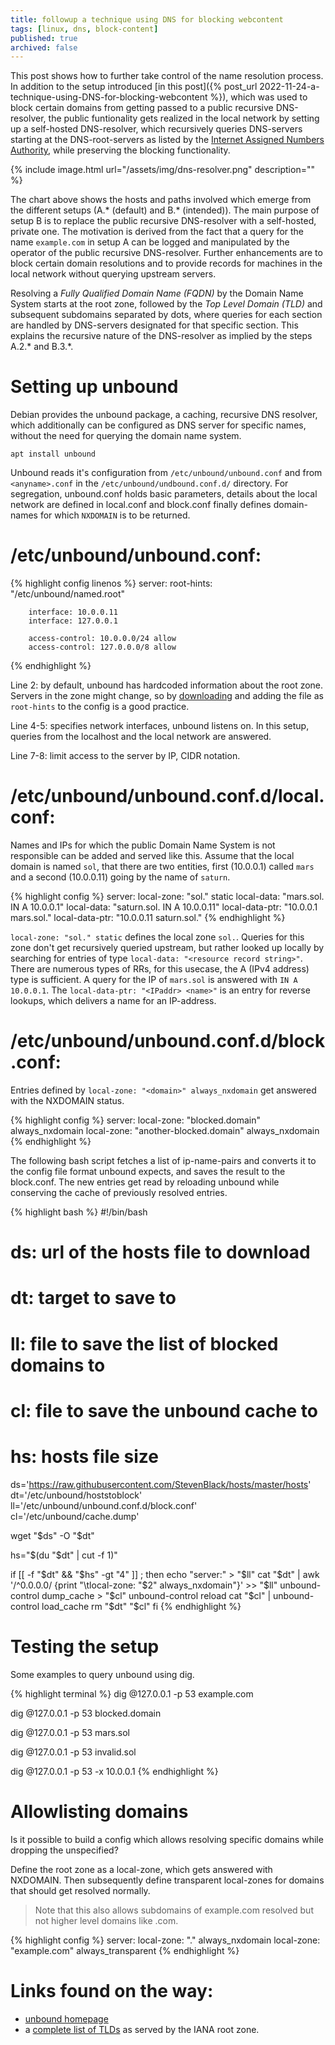 ```yaml
---
title: followup a technique using DNS for blocking webcontent
tags: [linux, dns, block-content]
published: true
archived: false
---
```

This post shows how to further take control of the name resolution process. In addition to the setup introduced [in this post]({% post_url 2022-11-24-a-technique-using-DNS-for-blocking-webcontent %}), which was used to block certain domains from getting passed to a public recursive DNS-resolver, the public funtionality gets realized in the local network by setting up a self-hosted DNS-resolver, which recursively queries DNS-servers starting at the DNS-root-servers as listed by the [Internet Assigned Numbers Authority](https://www.iana.org/domains/root/servers), while preserving the blocking functionality.

{% include image.html url="/assets/img/dns-resolver.png" description="" %}

The chart above shows the hosts and paths involved which emerge from the different setups (A.* (default) and B.* (intended)). The main purpose of setup B is to replace the public recursive DNS-resolver with a self-hosted, private one. The motivation is derived from the fact that a query for the name `example.com` in setup A can be logged and manipulated by the operator of the public recursive DNS-resolver. Further enhancements are to block certain domain resolutions and to provide records for machines in the local network without querying upstream servers.

Resolving a *Fully Qualified Domain Name (FQDN)* by the Domain Name System starts at the root zone, followed by the *Top Level Domain (TLD)* and subsequent subdomains separated by dots, where queries for each section are handled by DNS-servers designated for that specific section. This explains the recursive nature of the DNS-resolver as implied by the steps A.2.* and B.3.*.

# Setting up unbound

Debian provides the unbound package, a caching, recursive DNS resolver, which additionally can be configured as DNS server for specific names, without the need for querying the domain name system.

``` terminal
apt install unbound
```

Unbound reads it's configuration from `/etc/unbound/unbound.conf` and from `<anyname>.conf` in the `/etc/unbound/undbound.conf.d/` directory. For segregation, unbound.conf holds basic parameters, details about the local network are defined in local.conf and block.conf finally defines domain-names for which `NXDOMAIN` is to be returned.

# /etc/unbound/unbound.conf:

{% highlight config linenos %}
server:
        root-hints: "/etc/unbound/named.root" 

        interface: 10.0.0.11
        interface: 127.0.0.1

        access-control: 10.0.0.0/24 allow
        access-control: 127.0.0.0/8 allow
{% endhighlight %}

Line 2: by default, unbound has hardcoded information about the root zone. Servers in the zone might change, so by [downloading](https://www.internic.net/domain/named.root) and adding the file as `root-hints` to the config is a good practice.

Line 4-5: specifies network interfaces, unbound listens on. In this setup, queries from the localhost and the local network are answered.

Line 7-8: limit access to the server by IP, CIDR notation.

# /etc/unbound/unbound.conf.d/local.conf:

Names and IPs for which the public Domain Name System is not responsible can be added and served like this. Assume that the local domain is named `sol`, that there are two entities, first (10.0.0.1) called `mars` and a second (10.0.0.11) going by the name of `saturn`.

{% highlight config %}
server:
        local-zone: "sol." static
        local-data: "mars.sol.      IN A 10.0.0.1"
        local-data: "saturn.sol.    IN A 10.0.0.11"
        local-data-ptr: "10.0.0.1   mars.sol."
        local-data-ptr: "10.0.0.11  saturn.sol."
{% endhighlight %}

`local-zone: "sol." static` defines the local zone `sol.`. Queries for this zone don't get recursively queried upstream, but rather looked up locally by searching for entries of type `local-data: "<resource record string>"`. There are numerous types of RRs, for this usecase, the A (IPv4 address) type is sufficient. A query for the IP of `mars.sol` is answered with `IN A 10.0.0.1`. The `local-data-ptr: "<IPaddr> <name>"` is an entry for reverse lookups, which delivers a name for an IP-address.

# /etc/unbound/unbound.conf.d/block.conf:

Entries defined by `local-zone: "<domain>" always_nxdomain` get answered with the NXDOMAIN status.

{% highlight config %}
server:
        local-zone: "blocked.domain" always_nxdomain
        local-zone: "another-blocked.domain" always_nxdomain
{% endhighlight %}

The following bash script fetches a list of ip-name-pairs and converts it to the config file format unbound expects, and saves the result to the block.conf. The new entries get read by reloading unbound while conserving the cache of previously resolved entries.

{% highlight bash %}
#!/bin/bash

# ds: url of the hosts file to download
# dt: target to save <ds> to
# ll: file to save the list of blocked domains to
# cl: file to save the unbound cache to
# hs: hosts file size

ds='https://raw.githubusercontent.com/StevenBlack/hosts/master/hosts'
dt='/etc/unbound/hoststoblock'
ll='/etc/unbound/unbound.conf.d/block.conf'
cl='/etc/unbound/cache.dump'

wget "$ds" -O "$dt"

hs="$(du "$dt" | cut -f 1)"

if [[ -f "$dt" && "$hs" -gt "4" ]] ; then
    echo "server:" > "$ll"
    cat "$dt" | awk '/^0.0.0.0/ {print "\tlocal-zone: "$2" always_nxdomain"}' >> "$ll"
    unbound-control dump_cache > "$cl"
    unbound-control reload
    cat "$cl" | unbound-control load_cache
    rm "$dt" "$cl"
fi
{% endhighlight %}

# Testing the setup

Some examples to query unbound using dig. 

{% highlight terminal %}
dig @127.0.0.1 -p 53 example.com

dig @127.0.0.1 -p 53 blocked.domain

dig @127.0.0.1 -p 53 mars.sol

dig @127.0.0.1 -p 53 invalid.sol

dig @127.0.0.1 -p 53 -x 10.0.0.1
{% endhighlight %}

# Allowlisting domains

Is it possible to build a config which allows resolving specific domains while dropping the unspecified?

Define the root zone as a local-zone, which gets answered with NXDOMAIN. Then subsequently define transparent local-zones for domains that should get resolved normally.

> Note that this also allows subdomains of example.com resolved but not higher level domains like .com.

{% highlight config %}
server:
        local-zone: "." always_nxdomain
        local-zone: "example.com" always_transparent
{% endhighlight %}

# Links found on the way:

* [unbound homepage](https://nlnetlabs.nl/projects/unbound/about/)
* a [complete list of TLDs](https://data.iana.org/TLD/tlds-alpha-by-domain.txt) as served by the IANA root zone.
